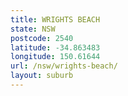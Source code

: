 ```yaml
---
title: WRIGHTS BEACH
state: NSW
postcode: 2540
latitude: -34.863483
longitude: 150.61644
url: /nsw/wrights-beach/
layout: suburb
---
```

